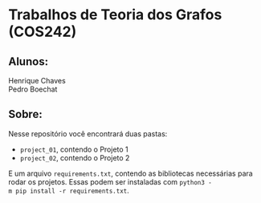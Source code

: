 # Trabalhos de Teoria dos Grafos (COS242)

## Alunos:

Henrique Chaves<br/>
Pedro Boechat

## Sobre:

Nesse repositório você encontrará duas pastas: 

- `project_01`, contendo o Projeto 1
- `project_02`, contendo o Projeto 2

E um arquivo `requirements.txt`, contendo as bibliotecas necessárias para rodar os projetos. Essas podem ser instaladas com `python3 -m pip install -r requirements.txt`.


